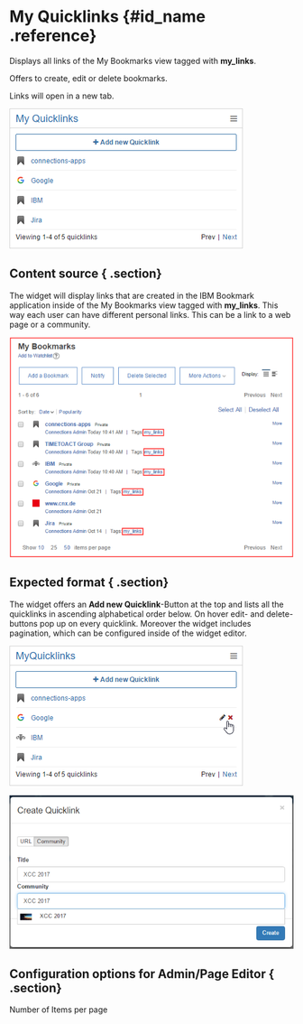 # My Quicklinks {#id_name .reference}

Displays all links of the My Bookmarks view tagged with **my\_links**.

Offers to create, edit or delete bookmarks.

Links will open in a new tab.

![image](images/image073.png)

## Content source { .section}

The widget will display links that are created in the IBM Bookmark application inside of the My Bookmarks view tagged with **my\_links**. This way each user can have different personal links. This can be a link to a web page or a community.

![image](images/image074.png)

## Expected format { .section}

The widget offers an **Add new Quicklink**-Button at the top and lists all the quicklinks in ascending alphabetical order below. On hover edit- and delete-buttons pop up on every quicklink. Moreover the widget includes pagination, which can be configured inside of the widget editor.

![image](images/image075.png)

![image](images/image076.png)

## Configuration options for Admin/Page Editor { .section}

Number of Items per page

